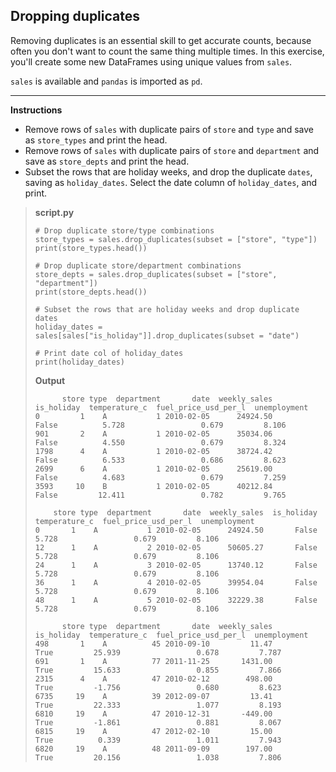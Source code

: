 ## Dropping duplicates

Removing duplicates is an essential skill to get accurate counts, because often you don't want to count the same thing multiple times. In this exercise, you'll create some new DataFrames using unique values from `sales`.

`sales` is available and `pandas` is imported as `pd`.

<hr>

**Instructions**

* Remove rows of `sales` with duplicate pairs of `store` and `type` and save as `store_types` and print the head.
* Remove rows of `sales` with duplicate pairs of `store` and `department` and save as `store_depts` and print the head.
* Subset the rows that are holiday weeks, and drop the duplicate `dates`, saving as `holiday_dates`.
Select the date column of `holiday_dates`, and print.

> **script.py**
> ```
> # Drop duplicate store/type combinations
> store_types = sales.drop_duplicates(subset = ["store", "type"])
> print(store_types.head())
>
> # Drop duplicate store/department combinations
> store_depts = sales.drop_duplicates(subset = ["store", "department"])
> print(store_depts.head())
>
> # Subset the rows that are holiday weeks and drop duplicate dates
> holiday_dates = sales[sales["is_holiday"]].drop_duplicates(subset = "date")
>
> # Print date col of holiday_dates
> print(holiday_dates)
> ```
>
> **Output**
> ```
>       store type  department       date  weekly_sales  is_holiday  temperature_c  fuel_price_usd_per_l  unemployment
> 0         1    A           1 2010-02-05      24924.50       False          5.728                 0.679         8.106
> 901       2    A           1 2010-02-05      35034.06       False          4.550                 0.679         8.324
> 1798      4    A           1 2010-02-05      38724.42       False          6.533                 0.686         8.623
> 2699      6    A           1 2010-02-05      25619.00       False          4.683                 0.679         7.259
> 3593     10    B           1 2010-02-05      40212.84       False         12.411                 0.782         9.765
>
>     store type  department       date  weekly_sales  is_holiday  temperature_c  fuel_price_usd_per_l  unemployment
> 0       1    A           1 2010-02-05      24924.50       False          5.728                 0.679         8.106
> 12      1    A           2 2010-02-05      50605.27       False          5.728                 0.679         8.106
> 24      1    A           3 2010-02-05      13740.12       False          5.728                 0.679         8.106
> 36      1    A           4 2010-02-05      39954.04       False          5.728                 0.679         8.106
> 48      1    A           5 2010-02-05      32229.38       False          5.728                 0.679         8.106
>
>       store type  department       date  weekly_sales  is_holiday  temperature_c  fuel_price_usd_per_l  unemployment
> 498       1    A          45 2010-09-10         11.47        True         25.939                 0.678         7.787
> 691       1    A          77 2011-11-25       1431.00        True         15.633                 0.855         7.866
> 2315      4    A          47 2010-02-12        498.00        True         -1.756                 0.680         8.623
> 6735     19    A          39 2012-09-07         13.41        True         22.333                 1.077         8.193
> 6810     19    A          47 2010-12-31       -449.00        True         -1.861                 0.881         8.067
> 6815     19    A          47 2012-02-10         15.00        True          0.339                 1.011         7.943
> 6820     19    A          48 2011-09-09        197.00        True         20.156                 1.038         7.806
> ```